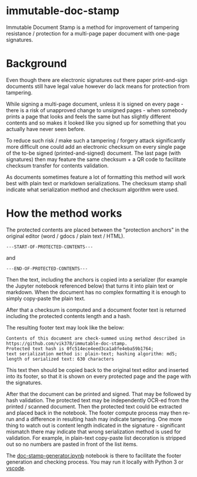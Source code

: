# immutable-doc-stamp
Immutable Document Stamp is a method for improvement of tampering resistance / protection for a multi-page paper document with one-page signatures. 

# Background

Even though there are electronic signatures out there paper print-and-sign documents still have legal value however do lack means for protection from tampering.

While signing a multi-page document, unless it is signed on every page - there is a risk of unapproved change to unsigned pages - when somebody prints a page that looks and feels the same but has slightly different contents and so makes it looked like you signed up for something that you actually have never seen before.

To reduce such risk / make such a tampering / forgery attack significantly more difficult one could add an electronic checksum on every single page of the to-be signed (printed-and-signed) document. The last page (with signatures) then may feature the same checksum + a QR code to facilitate checksum transfer for contents validation.

As documents sometimes feature a lot of formatting this method will work best with plain text or markdown serializations. The checksum stamp shall indicate what serialization method and checksum algorithm were used.

# How the method works

The protected contents are placed between the "protection anchors" in the original editor (word / gdocs / plain text / HTML).

```
---START-OF-PROTECTED-CONTENTS--- 
```

and 

```
---END-OF-PROTECTED-CONTENTS---
```

Then the text, including the anchors is copied into a serializer (for example the Jupyter notebook referenced below) that turns it into plain text or markdown. When the document has no complex formatting it is enough to simply copy-paste the plain text.

After that a checksum is computed and a document footer text is returned including the protected contents length and a hash.

The resulting footer text may look like the below:

```
Contents of this document are check-summed using method described in https://github.com/vik378/immutable-doc-stamp.
Protected text hash is 0fc514ece4eed3ca1a8fe4eba59b1764;
text serialization method is: plain-text; hashing algorithm: md5; length of serialized text: 630 characters
```

This text then should be copied back to the original text editor and inserted into its footer, so that it is shown on every protected page and the page with the signatures.

After that the document can be printed and signed. That may be followed by hash validation. The protected text may be independently OCR-ed from the printed / scanned document. Then the protected text could be extracted and placed back in the notebook. The footer compute process may then re-run and a difference in resulting hash may indicate tampering. One more thing to watch out is content length indicated in the signature - significant mismatch there may indicate that wrong serialization method is used for validation. For example, in plain-text copy-paste list decoration is stripped out so no numbers are pasted in front of the list items.

The [doc-stamp-generator.ipynb](doc-stamp-generator.ipynb) notebook is there to facilitate the footer generation and checking process. You may run it locally with Python 3 or [vscode](https://code.visualstudio.com/).